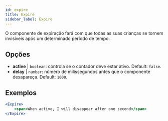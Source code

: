 ```yaml
---
id: expire 
title: Expire
sidebar_label: Expire
---
```


O componente de expiração fará com que todas as suas crianças se tornem invisíveis após um determinado período de tempo.

## Opções

* __active__ | `boolean`: controla se o contador deve estar ativo. Default: `false`.
* __delay__ | `number`: número de milissegundos antes que o componente desapareça. Default: `1000`.


## Exemplos

```jsx live
<Expire>
    <span>When active, I will disappear after one second</span>
</Expire>
```




